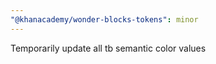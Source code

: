 ```yaml
---
"@khanacademy/wonder-blocks-tokens": minor
---
```


Temporarily update all tb semantic color values
